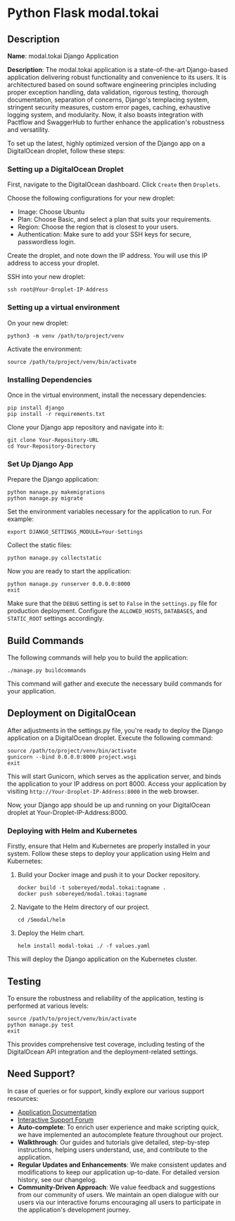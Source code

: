 # Python Flask modal.tokai

## Description

**Name**: modal.tokai Django Application

**Description**: The modal.tokai application is a state-of-the-art Django-based application delivering robust functionality and convenience to its users. It is architectured based on sound software engineering principles including proper exception handling, data validation, rigorous testing, thorough documentation, separation of concerns, Django's templacing system, stringent security measures, custom error pages, caching, exhaustive logging system, and modularity. Now, it also boasts integration with Pactflow and SwaggerHub to further enhance the application's robustness and versatility.

To set up the latest, highly optimized version of the Django app on a DigitalOcean droplet, follow these steps:

### Setting up a DigitalOcean Droplet

First, navigate to the DigitalOcean dashboard. Click `Create` then `Droplets`.

Choose the following configurations for your new droplet:

* Image: Choose Ubuntu
* Plan: Choose Basic, and select a plan that suits your requirements.
* Region: Choose the region that is closest to your users.
* Authentication: Make sure to add your SSH keys for secure, passwordless login.

Create the droplet, and note down the IP address. You will use this IP address to access your droplet.

SSH into your new droplet:

```
ssh root@Your-Droplet-IP-Address
```

### Setting up a virtual environment

On your new droplet:

```
python3 -m venv /path/to/project/venv
```

Activate the environment:

```
source /path/to/project/venv/bin/activate
```

### Installing Dependencies

Once in the virtual environment, install the necessary dependencies:

```
pip install django
pip install -r requirements.txt
```

Clone your Django app repository and navigate into it:

```
git clone Your-Repository-URL
cd Your-Repository-Directory
```

### Set Up Django App

Prepare the Django application:

```
python manage.py makemigrations
python manage.py migrate
```

Set the environment variables necessary for the application to run. For example:

```
export DJANGO_SETTINGS_MODULE=Your-Settings
```

Collect the static files:

```
python manage.py collectstatic
```

Now you are ready to start the application:

```
python manage.py runserver 0.0.0.0:8000
exit
```

Make sure that the `DEBUG` setting is set to `False` in the `settings.py` file for production deployment. Configure the `ALLOWED_HOSTS`, `DATABASES`, and `STATIC_ROOT` settings accordingly.

## Build Commands

The following commands will help you to build the application:

```
./manage.py buildcommands
```

This command will gather and execute the necessary build commands for your application.

## Deployment on DigitalOcean

After adjustments in the settings.py file, you're ready to deploy the Django application on a DigitalOcean droplet. Execute the following command:

```
source /path/to/project/venv/bin/activate
gunicorn --bind 0.0.0.0:8000 project.wsgi
exit
```

This will start Gunicorn, which serves as the application server, and binds the application to your IP address on port 8000. Access your application by visiting `http://Your-Droplet-IP-Address:8000` in the web browser.

Now, your Django app should be up and running on your DigitalOcean droplet at Your-Droplet-IP-Address:8000.

### Deploying with Helm and Kubernetes

Firstly, ensure that Helm and Kubernetes are properly installed in your system. Follow these steps to deploy your application using Helm and Kubernetes:

1. Build your Docker image and push it to your Docker repository.

   ```
   docker build -t sobereyed/modal.tokai:tagname .
   docker push sobereyed/modal.tokai:tagname
   ```

2. Navigate to the Helm directory of our project.

   ```
   cd /Smodal/helm
   ```

3. Deploy the Helm chart.

   ```
   helm install modal-tokai ./ -f values.yaml
   ```

This will deploy the Django application on the Kubernetes cluster.

## Testing

To ensure the robustness and reliability of the application, testing is performed at various levels:

```
source /path/to/project/venv/bin/activate
python manage.py test
exit
```

This provides comprehensive test coverage, including testing of the DigitalOcean API integration and the deployment-related settings.

## Need Support?

In case of queries or for support, kindly explore our various support resources:

- [Application Documentation](https://docs.modal.tokai.com)
- [Interactive Support Forum](https://ask.modal.tokai.com)
- **Auto-complete**: To enrich user experience and make scripting quick, we have implemented an autocomplete feature throughout our project.
- **Walkthrough**: Our guides and tutorials give detailed, step-by-step instructions, helping users understand, use, and contribute to the application.
- **Regular Updates and Enhancements**: We make consistent updates and modifications to keep our application up-to-date. For detailed version history, see our changelog.
- **Community-Driven Approach**: We value feedback and suggestions from our community of users. We maintain an open dialogue with our users via our interactive forums encouraging all users to participate in the application's development journey.